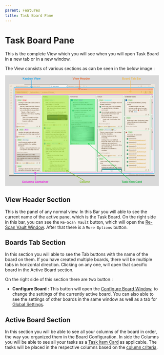 ```yaml
---
parent: Features
title: Task Board Pane
---
```


# Task Board Pane

This is the complete View which you will see when you will open Task Board in a new tab or in a new window.

The View consists of various sections as can be seen in the below image :

![Task Board UI Legend](../../assets//TaskBoardUIBreakLegend.png)

## View Header Section

This is the panel of any normal view. In this Bar you will able to see the current name of the active pane, which is the Task Board. On the right side in this bar, you can see the `Re-Scan Vault` button, which will open the [Re-Scan Vault Window](./ReScan_Vault_Feature.md). After that there is a `More Options` button.

## Boards Tab Section

In this section you will able to see the Tab buttons with the name of the board on them. If you have created multiple boards, there will be multiple tabs in horizontal direction. Clicking on any one, will open that specific board in the Active Board section.

On the right side of this section there are two button :

- **Configure Board :** This button will open the [Configure Board Window](../How_To/HowToUseBoardSettings.md), to change the settings of the currently active board. You can also able to see the settings of other boards in the same window as well as a tab for [Global Settings](../How_To/HowToUseGlobalSettings.md).

## Active Board Section

In this section you will be able to see all your columns of the board in order, the way you organized them in the Board Configuration. In side the Columns you will be able to see all your tasks as a [Task Item Card](./Task_Item_Card.md) as applicable. The tasks will be placed in the respective columns based on the [column criteria](./Types_Of_Columns.md).
